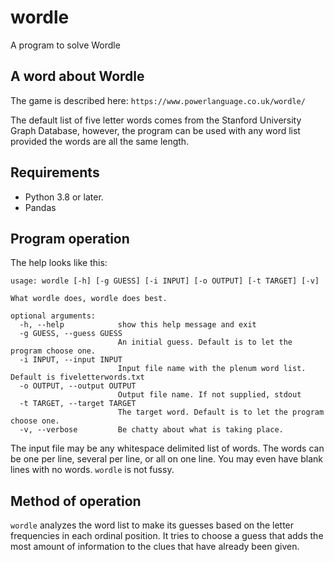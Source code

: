 # wordle
A program to solve Wordle

## A word about Wordle

The game is described here: `https://www.powerlanguage.co.uk/wordle/`

The default list of five letter words comes from the Stanford University
Graph Database, however, the program can be used with any word list
provided the words are all the same length. 

## Requirements

- Python 3.8 or later.
- Pandas

## Program operation

The help looks like this:

```
usage: wordle [-h] [-g GUESS] [-i INPUT] [-o OUTPUT] [-t TARGET] [-v]

What wordle does, wordle does best.

optional arguments:
  -h, --help            show this help message and exit
  -g GUESS, --guess GUESS
                        An initial guess. Default is to let the program choose one.
  -i INPUT, --input INPUT
                        Input file name with the plenum word list. Default is fiveletterwords.txt
  -o OUTPUT, --output OUTPUT
                        Output file name. If not supplied, stdout
  -t TARGET, --target TARGET
                        The target word. Default is to let the program choose one.
  -v, --verbose         Be chatty about what is taking place.
```

The input file may be any whitespace delimited list of words. The words can be
one per line, several per line, or all on one line. You may even have blank
lines with no words. `wordle` is not fussy.

## Method of operation

`wordle` analyzes the word list to make its guesses based on the letter
frequencies in each ordinal position. It tries to choose a guess that 
adds the most amount of information to the clues that have already been
given.
